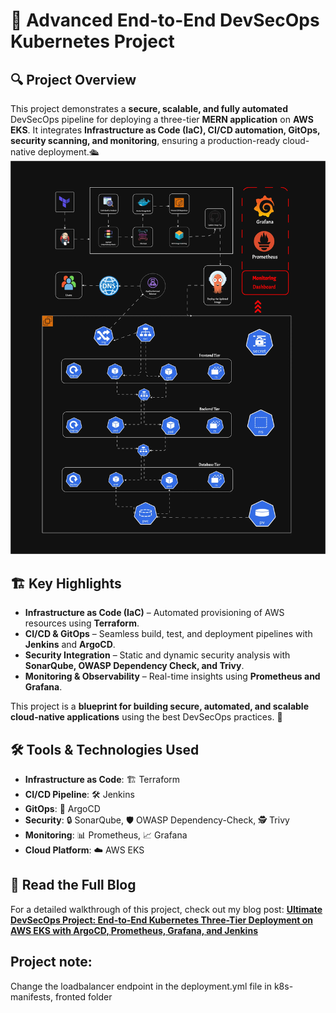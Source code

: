 # 🚀 Advanced End-to-End DevSecOps Kubernetes Project  

## 🔍 Project Overview  
This project demonstrates a **secure, scalable, and fully automated** DevSecOps pipeline for deploying a three-tier **MERN application** on **AWS EKS**. It integrates **Infrastructure as Code (IaC), CI/CD automation, GitOps, security scanning, and monitoring**, ensuring a production-ready cloud-native deployment.🛳️ 
![](devsecops-in-action.jpg)

## 🏗️ Key Highlights  
- **Infrastructure as Code (IaC)** – Automated provisioning of AWS resources using **Terraform**.  
- **CI/CD & GitOps** – Seamless build, test, and deployment pipelines with **Jenkins** and **ArgoCD**.  
- **Security Integration** – Static and dynamic security analysis with **SonarQube, OWASP Dependency Check, and Trivy**.  
- **Monitoring & Observability** – Real-time insights using **Prometheus and Grafana**.  

This project is a **blueprint for building secure, automated, and scalable cloud-native applications** using the best DevSecOps practices. 🚀

## 🛠️ **Tools & Technologies Used**  
- **Infrastructure as Code**: 🏗️ Terraform  
- **CI/CD Pipeline**: 🛠️ Jenkins  
- **GitOps**: 🚀 ArgoCD  
- **Security**: 🔒 SonarQube, 🛡️ OWASP Dependency-Check, 🕵️ Trivy  
- **Monitoring**: 📊 Prometheus, 📈 Grafana  
- **Cloud Platform**: ☁️ AWS EKS

## 📖 Read the Full Blog  
For a detailed walkthrough of this project, check out my blog post: [**Ultimate DevSecOps Project: End-to-End Kubernetes Three-Tier Deployment on AWS EKS with ArgoCD, Prometheus, Grafana, and Jenkins**](https://itspraduman.hashnode.dev/ultimate-devsecops-project-end-to-end-kubernetes-three-tier-deployment-on-aws-eks-with-argocd-prometheus-grafana-and-jenkins)   

## Project note:
Change the loadbalancer endpoint in the deployment.yml file in k8s-manifests, fronted folder